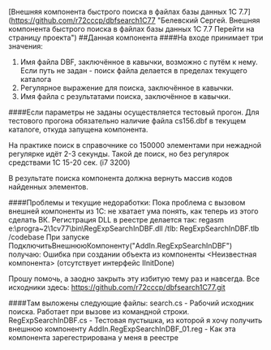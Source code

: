 [Внешняя компонента быстрого поиска в файлах базы данных 1С 7.7] (https://github.com/r72cccp/dbfsearch1C77 "Белевский Сергей. Внешняя компонента быстрого поиска в файлах базы данных 1С 7.7 Перейти на страницу проекта")
##Данная компонента 
####На входе принимает три значения:
  1. Имя файла DBF, заключённое в кавычки, возможно с путём к нему. Если путь не задан - поиск файла делается в пределах текущего каталога
  2. Регулярное выражение для поиска, заключённое в кавычки.
  3. Имя файла с результатами поиска, заключённое в кавычки.

####Если параметры не заданы осуществляется тестовый прогон. 
  Для тестового прогона обязательно наличие файла cs156.dbf в текущем каталоге, откуда запущена компонента.

  На практике поиск в справочнике со 150000 элементами при нежадной регулярке идёт 2-3 секунды. Такой де поиск, но без регулярок средствами 1С 15-20 сек. (i7 3200)

  В результате поиска компонента должна вернуть массив кодов найденных элементов. 

####Проблемы и текущие недоработки:
  Пока проблема с вызовом внешней компоненты из 1С: не хватает ума понять, как теперь из этого сделать ВК. 
  Регистрация DLL в реестре делается так: 
    regasm e:\progra~2\1cv77\bin\RegExpSearchInDBF.dll /tlb: RegExpSearchInDBF.tlb /codebase 
  При запуске
    ПодключитьВнешнююКомпоненту("AddIn.RegExpSearchInDBF")
  получаю: 
    Ошибка при создании объекта из компоненты <Неизвестная компонента> (отсутствует интерфейс IInitDone) 

  Прошу помочь, а заодно закрыть эту избитую тему раз и навсегда. 
  Все исходники здесь: https://github.com/r72cccp/dbfsearch1C77.git 

####Там выложены следующие файлы: 
  search.cs                      - Рабочий исходник поиска. Работает при вызове из командной строки. 
  RegExpSearchInDBF.cs           - Тестовая пустышка, из которой я хочу получить внешнюю компоненту 
  AddIn.RegExpSearchInDBF_01.reg - Как эта компонента зарегестрирована у меня в реестре
